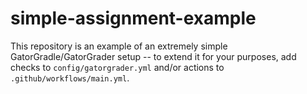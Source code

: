 # simple-assignment-example

This repository is an example of an extremely simple GatorGradle/GatorGrader
setup -- to extend it for your purposes, add checks to `config/gatorgrader.yml`
and/or actions to `.github/workflows/main.yml`.
